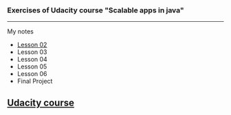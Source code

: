 ### Exercises of Udacity course "Scalable apps in java"  
---
My notes
 * [Lesson 02](https://docs.google.com/document/d/1klePdOncbYG_nPtHo6PiGOOJUQutyIbgYOZ9gXGGPoA/edit?usp=sharing)
 * Lesson 03
 * Lesson 04
 * Lesson 05
 * Lesson 06
 * Final Project
 
[Udacity course](https://www.udacity.com/course/developing-scalable-apps-in-java--ud859)
---